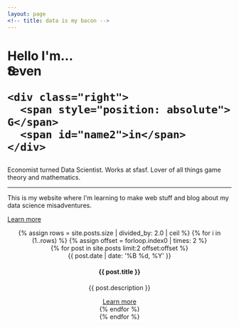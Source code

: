 ```yaml
---
layout: page
<!-- title: data is my bacon -->
---
```


<div class="jumbotron">
  <h1 class="display-5">Hello I'm...

<div class="container">
  <div class="name">
    <div class="left">
      <span style="position: absolute">S</span>
      <span id="name">teven</span>
    </div>

    <div class="right">
      <span style="position: absolute"> G</span>
      <span id="name2">in</span>
    </div>
  </div>
</div>

</h1>

<p class="lead">Economist turned Data Scientist. Works at sfasf. Lover of all things game theory and mathematics.</p>
<hr class="my-4">
<p>This is my website where I'm learning to make web stuff and blog about my data science misadventures.</p>
<p class="lead">
  <a class="btn btn-primary btn-lg" href="#" role="button">Learn more</a>
</p>
</div>

<center>
<div class = "container">
{% assign rows = site.posts.size | divided_by: 2.0 | ceil %}
{% for i in (1..rows) %}
  {% assign offset = forloop.index0 | times: 2 %}
  <div class = "row">
    {% for post in site.posts limit:2 offset:offset %}
      <div class = "col-sm-6">
      <div class="card border-dark mb-3" style="max-width: 20rem;">
        <div class="card-header">
          {{ post.date | date: '%B %d, %Y' }}
        </div>
        <div class="card-body">
          <h4 class="card-title">{{ post.title }}</h4>
          <p class="card-text">{{ post.description }}</p>
          <a class="btn btn-secondary" href="{{ post.url }}" role="button">Learn more</a>
        </div>
      </div>
      </div>
    {% endfor %}
  </div>
{% endfor %}
</div>
</center>

